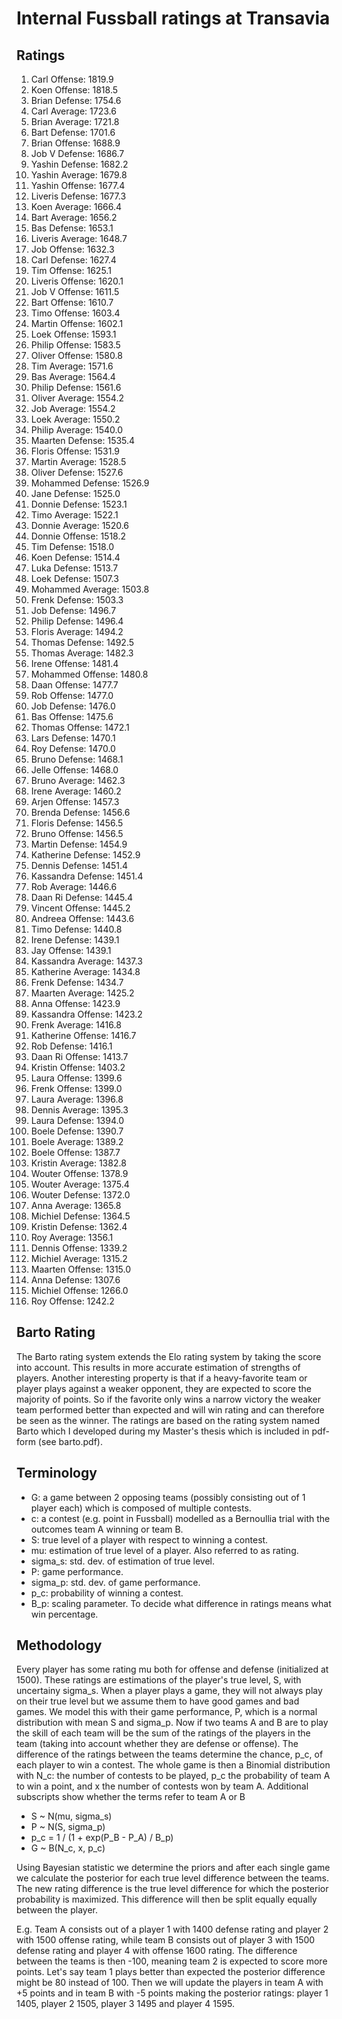 # Internal Fussball ratings at Transavia
## Ratings
1. Carl Offense: 1819.9 
2. Koen Offense: 1818.5 
3. Brian Defense: 1754.6 
4. Carl Average: 1723.6 
5. Brian Average: 1721.8 
6. Bart Defense: 1701.6 
7. Brian Offense: 1688.9 
8. Job V Defense: 1686.7 
9. Yashin Defense: 1682.2 
10. Yashin Average: 1679.8 
11. Yashin Offense: 1677.4 
12. Liveris Defense: 1677.3 
13. Koen Average: 1666.4 
14. Bart Average: 1656.2 
15. Bas Defense: 1653.1 
16. Liveris Average: 1648.7 
17. Job Offense: 1632.3 
18. Carl Defense: 1627.4 
19. Tim Offense: 1625.1 
20. Liveris Offense: 1620.1 
21. Job V Offense: 1611.5 
22. Bart Offense: 1610.7 
23. Timo Offense: 1603.4 
24. Martin Offense: 1602.1 
25. Loek Offense: 1593.1 
26. Philip Offense: 1583.5 
27. Oliver Offense: 1580.8 
28. Tim Average: 1571.6 
29. Bas Average: 1564.4 
30. Philip  Defense: 1561.6 
31. Oliver Average: 1554.2 
32. Job Average: 1554.2 
33. Loek Average: 1550.2 
34. Philip Average: 1540.0 
35. Maarten Defense: 1535.4 
36. Floris Offense: 1531.9 
37. Martin Average: 1528.5 
38. Oliver Defense: 1527.6 
39. Mohammed Defense: 1526.9 
40. Jane Defense: 1525.0 
41. Donnie Defense: 1523.1 
42. Timo Average: 1522.1 
43. Donnie Average: 1520.6 
44. Donnie Offense: 1518.2 
45. Tim Defense: 1518.0 
46. Koen Defense: 1514.4 
47. Luka Defense: 1513.7 
48. Loek Defense: 1507.3 
49. Mohammed Average: 1503.8 
50. Frenk  Defense: 1503.3 
51. Job  Defense: 1496.7 
52. Philip Defense: 1496.4 
53. Floris Average: 1494.2 
54. Thomas Defense: 1492.5 
55. Thomas Average: 1482.3 
56. Irene Offense: 1481.4 
57. Mohammed Offense: 1480.8 
58. Daan Offense: 1477.7 
59. Rob Offense: 1477.0 
60. Job Defense: 1476.0 
61. Bas Offense: 1475.6 
62. Thomas Offense: 1472.1 
63. Lars Defense: 1470.1 
64. Roy Defense: 1470.0 
65. Bruno Defense: 1468.1 
66. Jelle Offense: 1468.0 
67. Bruno Average: 1462.3 
68. Irene Average: 1460.2 
69. Arjen Offense: 1457.3 
70. Brenda Defense: 1456.6 
71. Floris Defense: 1456.5 
72. Bruno Offense: 1456.5 
73. Martin Defense: 1454.9 
74. Katherine Defense: 1452.9 
75. Dennis Defense: 1451.4 
76. Kassandra Defense: 1451.4 
77. Rob Average: 1446.6 
78. Daan Ri Defense: 1445.4 
79. Vincent Offense: 1445.2 
80. Andreea Offense: 1443.6 
81. Timo Defense: 1440.8 
82. Irene Defense: 1439.1 
83. Jay Offense: 1439.1 
84. Kassandra Average: 1437.3 
85. Katherine Average: 1434.8 
86. Frenk Defense: 1434.7 
87. Maarten Average: 1425.2 
88. Anna Offense: 1423.9 
89. Kassandra Offense: 1423.2 
90. Frenk Average: 1416.8 
91. Katherine Offense: 1416.7 
92. Rob Defense: 1416.1 
93. Daan Ri Offense: 1413.7 
94. Kristin Offense: 1403.2 
95. Laura Offense: 1399.6 
96. Frenk Offense: 1399.0 
97. Laura Average: 1396.8 
98. Dennis Average: 1395.3 
99. Laura Defense: 1394.0 
100. Boele Defense: 1390.7 
101. Boele Average: 1389.2 
102. Boele Offense: 1387.7 
103. Kristin Average: 1382.8 
104. Wouter Offense: 1378.9 
105. Wouter Average: 1375.4 
106. Wouter Defense: 1372.0 
107. Anna Average: 1365.8 
108. Michiel Defense: 1364.5 
109. Kristin Defense: 1362.4 
110. Roy Average: 1356.1 
111. Dennis Offense: 1339.2 
112. Michiel Average: 1315.2 
113. Maarten Offense: 1315.0 
114. Anna Defense: 1307.6 
115. Michiel Offense: 1266.0 
116. Roy Offense: 1242.2 

## Barto Rating
The Barto rating system extends the Elo rating system by taking the score into account. This results in more accurate estimation of strengths of players. Another interesting property is that if a heavy-favorite team or player plays against a weaker opponent, they are expected to score the majority of points. So if the favorite only wins a narrow victory the weaker team performed better than expected and will win rating and can therefore be seen as the winner. The ratings are based on the rating system named Barto which I developed during my Master's thesis which is included in pdf-form (see barto.pdf).
## Terminology
- G: a game between 2 opposing teams (possibly consisting out of 1 player each) which is composed of multiple contests.
- c: a contest (e.g. point in Fussball) modelled as a Bernoullia trial with the outcomes team A winning or team B.
- S: true level of a player with respect to winning a contest.
- mu: estimation of true level of a player. Also referred to as rating.
- sigma_s: std. dev. of estimation of true level.
- P: game performance.
- sigma_p: std. dev. of game performance.
- p_c: probability of winning a contest.
- B_p: scaling parameter. To decide what difference in ratings means what win percentage.
## Methodology
Every player has some rating mu both for offense and defense (initialized at 1500). These ratings are estimations of the player's true level, S, with uncertainy sigma_s. When a player plays a game, they will not always play on their true level but we assume them to have good games and bad games. We model this with their game performance, P, which is a normal distribution with mean S and sigma_p. Now if two teams A and B are to play the skill of each team will be the sum of the ratings of the players in the team (taking into account whether they are defense or offense). The difference of the ratings between the teams determine the chance, p_c, of each player to win a contest. The whole game is then a Binomial distribution with N_c: the number of contests to be played, p_c the probability of team A to win a point, and x the number of contests won by team A. Additional subscripts show whether the terms refer to team A or B
- S ~ N(mu, sigma_s)
- P ~ N(S, sigma_p)
- p_c = 1 / (1 + exp(P_B - P_A) / B_p)
- G ~ B(N_c, x, p_c)

Using Bayesian statistic we determine the priors and after each single game we calculate the posterior for each true level difference between the teams. The new rating difference is the true level difference for which the posterior probability is maximized. This difference will then be split equally equally between the player. 

E.g. Team A consists out of a player 1 with 1400 defense rating and player 2 with 1500 offense rating, while team B consists out of player 3 with 1500 defense rating and player 4 with offense 1600 rating. The difference between the teams is then -100, meaning team 2 is expected to score more points. Let's say team 1 plays better than expected the posterior difference might be 80 instead of 100. Then we will update the players in team A with +5 points and in team B with -5 points making the posterior ratings: player 1 1405, player 2 1505, player 3 1495 and player 4 1595.